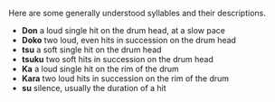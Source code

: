 Here are some generally understood syllables and their descriptions.

* **Don** a loud single hit on the drum head, at a slow pace
* **Doko** two loud, even hits in succession on the drum head
* **tsu** a soft single hit on the drum head
* **tsuku** two soft hits in succession on the drum head
* **Ka** a loud single hit on the rim of the drum
* **Kara** two loud hits in succession on the rim of the drum
* **su** silence, usually the duration of a hit
